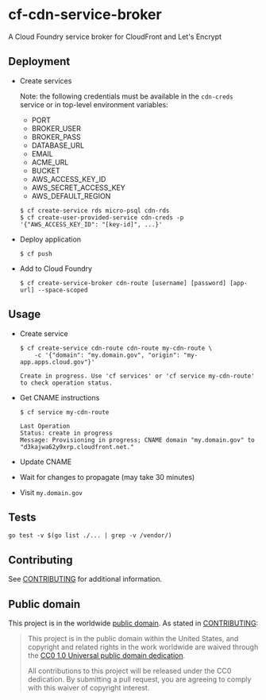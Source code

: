 # cf-cdn-service-broker

A Cloud Foundry service broker for CloudFront and Let's Encrypt

## Deployment

* Create services

    Note: the following credentials must be available in the `cdn-creds` service or in top-level environment variables:

    * PORT
    * BROKER_USER
    * BROKER_PASS
    * DATABASE_URL
    * EMAIL
    * ACME_URL
    * BUCKET
    * AWS_ACCESS_KEY_ID
    * AWS_SECRET_ACCESS_KEY
    * AWS_DEFAULT_REGION

    ```
    $ cf create-service rds micro-psql cdn-rds
    $ cf create-user-provided-service cdn-creds -p '{"AWS_ACCESS_KEY_ID": "[key-id]", ...}'
    ```

* Deploy application

    ```
    $ cf push
    ```

* Add to Cloud Foundry

    ```
    $ cf create-service-broker cdn-route [username] [password] [app-url] --space-scoped
    ```

## Usage

* Create service

    ```
    $ cf create-service cdn-route cdn-route my-cdn-route \
        -c '{"domain": "my.domain.gov", "origin": "my-app.apps.cloud.gov"}'

    Create in progress. Use 'cf services' or 'cf service my-cdn-route' to check operation status.
    ```

* Get CNAME instructions

    ```
    $ cf service my-cdn-route

    Last Operation
    Status: create in progress
    Message: Provisioning in progress; CNAME domain "my.domain.gov" to "d3kajwa62y9xrp.cloudfront.net."
    ```

* Update CNAME

* Wait for changes to propagate (may take 30 minutes)

* Visit `my.domain.gov`

## Tests

```
go test -v $(go list ./... | grep -v /vendor/)
```

## Contributing

See [CONTRIBUTING](CONTRIBUTING.md) for additional information.

## Public domain

This project is in the worldwide [public domain](LICENSE.md). As stated in [CONTRIBUTING](CONTRIBUTING.md):

> This project is in the public domain within the United States, and copyright and related rights in the work worldwide are waived through the [CC0 1.0 Universal public domain dedication](https://creativecommons.org/publicdomain/zero/1.0/).
>
> All contributions to this project will be released under the CC0 dedication. By submitting a pull request, you are agreeing to comply with this waiver of copyright interest.
